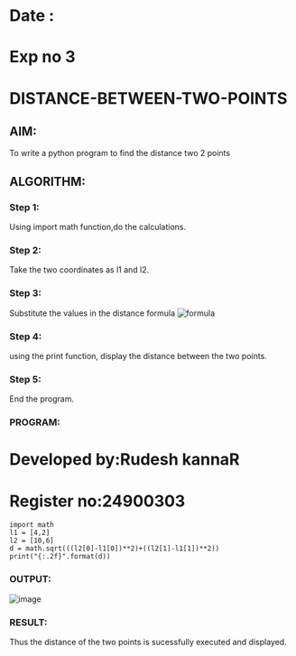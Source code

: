 # Date :
# Exp no 3
# DISTANCE-BETWEEN-TWO-POINTS

## AIM:
To write a python program to find the distance two 2 points
## ALGORITHM:
### Step 1: 
Using import math function,do the calculations.
### Step 2: 
Take the two coordinates as l1 and l2.
### Step 3: 
Substitute the values in the distance formula 
![formula](/formula.JPG)
### Step 4: 
using the print function, display the distance between the two points.
### Step 5: 
End the program.
### PROGRAM:
# Developed by:Rudesh kannaR 
# Register no:24900303
```
import math 
l1 = [4,2]
l2 = [10,6]
d = math.sqrt(((l2[0]-l1[0])**2)+((l2[1]-l1[1])**2))
print("{:.2f}".format(d))

```
### OUTPUT:
![image](https://github.com/user-attachments/assets/553618ab-bebc-4400-86d3-a7aa2f8353c0)

### RESULT:
Thus the distance of the two points is sucessfully executed and displayed.
